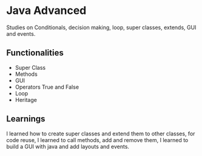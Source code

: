 
# Java Advanced

Studies on Conditionals, decision making, loop, super classes, extends, GUI and events.

## Functionalities

- Super Class
- Methods
- GUI
- Operators True and False
- Loop
- Heritage

## Learnings


I learned how to create super classes and extend them to other classes, for code reuse, I learned to call methods, add and remove them, I learned to build a GUI with java and add layouts and events.


